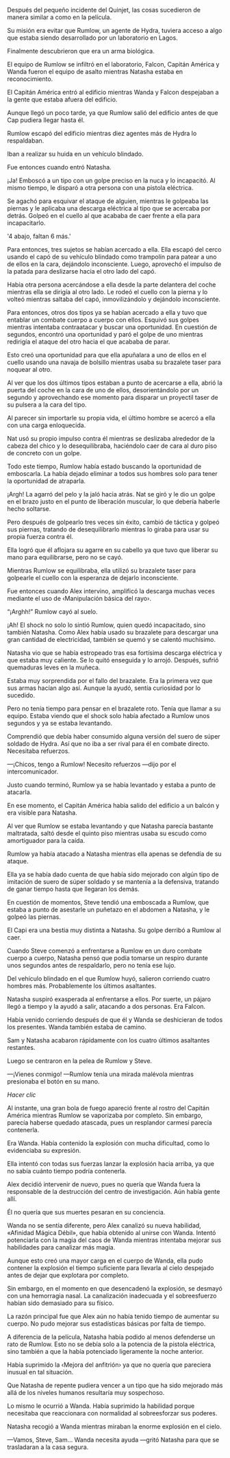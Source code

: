 
Después del pequeño incidente del Quinjet, las cosas sucedieron de manera similar a como en la película.

Su misión era evitar que Rumlow, un agente de Hydra, tuviera acceso a algo que estaba siendo desarrollado por un laboratorio en Lagos.

Finalmente descubrieron que era un arma biológica.

El equipo de Rumlow se infiltró en el laboratorio, Falcon, Capitán América y Wanda fueron el equipo de asalto mientras Natasha estaba en reconocimiento.

El Capitán América entró al edificio mientras Wanda y Falcon despejaban a la gente que estaba afuera del edificio.

Aunque llegó un poco tarde, ya que Rumlow salió del edificio antes de que Cap pudiera llegar hasta él.

Rumlow escapó del edificio mientras diez agentes más de Hydra lo respaldaban.

Iban a realizar su huida en un vehículo blindado.

Fue entonces cuando entró Natasha.

¡Ja! Emboscó a un tipo con un golpe preciso en la nuca y lo incapacitó. Al mismo tiempo, le disparó a otra persona con una pistola eléctrica.

Se agachó para esquivar el ataque de alguien, mientras le golpeaba las piernas y le aplicaba una descarga eléctrica al tipo que se acercaba por detrás. Golpeó en el cuello al que acababa de caer frente a ella para incapacitarlo.

'4 abajo, faltan 6 más.'

Para entonces, tres sujetos se habían acercado a ella. Ella escapó del cerco usando el capó de su vehículo blindado como trampolín para patear a uno de ellos en la cara, dejándolo inconsciente. Luego, aprovechó el impulso de la patada para deslizarse hacia el otro lado del capó.

Había otra persona acercándose a ella desde la parte delantera del coche mientras ella se dirigía al otro lado. Le rodeó el cuello con la pierna y lo volteó mientras saltaba del capó, inmovilizándolo y dejándolo inconsciente.

Para entonces, otros dos tipos ya se habían acercado a ella y tuvo que entablar un combate cuerpo a cuerpo con ellos. Esquivó sus golpes mientras intentaba contraatacar y buscar una oportunidad. En cuestión de segundos, encontró una oportunidad y paró el golpe de uno mientras redirigía el ataque del otro hacia el que acababa de parar.

Esto creó una oportunidad para que ella apuñalara a uno de ellos en el cuello usando una navaja de bolsillo mientras usaba su brazalete taser para noquear al otro.

Al ver que los dos últimos tipos estaban a punto de acercarse a ella, abrió la puerta del coche en la cara de uno de ellos, desorientándolo por un segundo y aprovechando ese momento para disparar un proyectil taser de su pulsera a la cara del tipo.

Al parecer sin importarle su propia vida, el último hombre se acercó a ella con una carga enloquecida.

Nat usó su propio impulso contra él mientras se deslizaba alrededor de la cabeza del chico y lo desequilibraba, haciéndolo caer de cara al duro piso de concreto con un golpe.

Todo este tiempo, Rumlow había estado buscando la oportunidad de emboscarla. La había dejado eliminar a todos sus hombres solo para tener la oportunidad de atraparla.

¡Argh! La agarró del pelo y la jaló hacia atrás. Nat se giró y le dio un golpe en el brazo justo en el punto de liberación muscular, lo que debería haberle hecho soltarse.

Pero después de golpearlo tres veces sin éxito, cambió de táctica y golpeó sus piernas, tratando de desequilibrarlo mientras lo giraba para usar su propia fuerza contra él.

Ella logró que él aflojara su agarre en su cabello ya que tuvo que liberar su mano para equilibrarse, pero no se cayó.

Mientras Rumlow se equilibraba, ella utilizó su brazalete taser para golpearle el cuello con la esperanza de dejarlo inconsciente.

Fue entonces cuando Alex intervino, amplificó la descarga muchas veces mediante el uso de ‹Manipulación básica del rayo›.

“¡Arghh!” Rumlow cayó al suelo.

¡Ah! El shock no solo lo sintió Rumlow, quien quedó incapacitado, sino también Natasha. Como Alex había usado su brazalete para descargar una gran cantidad de electricidad, también se quemó y se calentó muchísimo.

Natasha vio que se había estropeado tras esa fortísima descarga eléctrica y que estaba muy caliente. Se lo quitó enseguida y lo arrojó. Después, sufrió quemaduras leves en la muñeca.

Estaba muy sorprendida por el fallo del brazalete. Era la primera vez que sus armas hacían algo así. Aunque la ayudó, sentía curiosidad por lo sucedido.

Pero no tenía tiempo para pensar en el brazalete roto. Tenía que llamar a su equipo. Estaba viendo que el shock solo había afectado a Rumlow unos segundos y ya se estaba levantando.

Comprendió que debía haber consumido alguna versión del suero de súper soldado de Hydra. Así que no iba a ser rival para él en combate directo. Necesitaba refuerzos.

—¡Chicos, tengo a Rumlow! Necesito refuerzos —dijo por el intercomunicador.

Justo cuando terminó, Rumlow ya se había levantado y estaba a punto de atacarla.

En ese momento, el Capitán América había salido del edificio a un balcón y era visible para Natasha.

Al ver que Rumlow se estaba levantando y que Natasha parecía bastante maltratada, saltó desde el quinto piso mientras usaba su escudo como amortiguador para la caída.

Rumlow ya había atacado a Natasha mientras ella apenas se defendía de su ataque.

Ella ya se había dado cuenta de que había sido mejorado con algún tipo de imitación de suero de súper soldado y se mantenía a la defensiva, tratando de ganar tiempo hasta que llegaran los demás.

En cuestión de momentos, Steve tendió una emboscada a Rumlow, que estaba a punto de asestarle un puñetazo en el abdomen a Natasha, y le golpeó las piernas.

El Capi era una bestia muy distinta a Natasha. Su golpe derribó a Rumlow al caer.

Cuando Steve comenzó a enfrentarse a Rumlow en un duro combate cuerpo a cuerpo, Natasha pensó que podía tomarse un respiro durante unos segundos antes de respaldarlo, pero no tenía ese lujo.

Del vehículo blindado en el que Rumlow huyó, salieron corriendo cuatro hombres más. Probablemente los últimos asaltantes.

Natasha suspiró exasperada al enfrentarse a ellos. Por suerte, un pájaro llegó a tiempo y la ayudó a salir, atacando a dos personas. Era Falcon.

Había venido corriendo después de que él y Wanda se deshicieran de todos los presentes. Wanda también estaba de camino.

Sam y Natasha acabaron rápidamente con los cuatro últimos asaltantes restantes.

Luego se centraron en la pelea de Rumlow y Steve.

—¡Vienes conmigo! —Rumlow tenía una mirada malévola mientras presionaba el botón en su mano.

*Hacer clic*

Al instante, una gran bola de fuego apareció frente al rostro del Capitán América mientras Rumlow se vaporizaba por completo. Sin embargo, parecía haberse quedado atascada, pues un resplandor carmesí parecía contenerla.

Era Wanda. Había contenido la explosión con mucha dificultad, como lo evidenciaba su expresión.

Ella intentó con todas sus fuerzas lanzar la explosión hacia arriba, ya que no sabía cuánto tiempo podría contenerla.

Alex decidió intervenir de nuevo, pues no quería que Wanda fuera la responsable de la destrucción del centro de investigación. Aún había gente allí.

Él no quería que sus muertes pesaran en su conciencia.

Wanda no se sentía diferente, pero Alex canalizó su nueva habilidad, «Afinidad Mágica Débil», que había obtenido al unirse con Wanda. Intentó potenciarla con la magia del caos de Wanda mientras intentaba mejorar sus habilidades para canalizar más magia.

Aunque esto creó una mayor carga en el cuerpo de Wanda, ella pudo contener la explosión el tiempo suficiente para llevarla al cielo despejado antes de dejar que explotara por completo.

Sin embargo, en el momento en que desencadenó la explosión, se desmayó con una hemorragia nasal. La canalización inadecuada y el sobreesfuerzo habían sido demasiado para su físico.

La razón principal fue que Alex aún no había tenido tiempo de aumentar su cuerpo. No pudo mejorar sus estadísticas básicas por falta de tiempo.

A diferencia de la película, Natasha había podido al menos defenderse un rato de Rumlow. Esto no se debía solo a la potencia de la pistola eléctrica, sino también a que la había potenciado ligeramente la noche anterior.

Había suprimido la ‹Mejora del anfitrión› ya que no quería que pareciera inusual en tal situación.

Que Natasha de repente pudiera vencer a un tipo que ha sido mejorado más allá de los niveles humanos resultaría muy sospechoso.

Lo mismo le ocurrió a Wanda. Había suprimido la habilidad porque necesitaba que reaccionara con normalidad al sobreesforzar sus poderes.

Natasha recogió a Wanda mientras miraban la enorme explosión en el cielo.

—Vamos, Steve, Sam... Wanda necesita ayuda —gritó Natasha para que se trasladaran a la casa segura.
